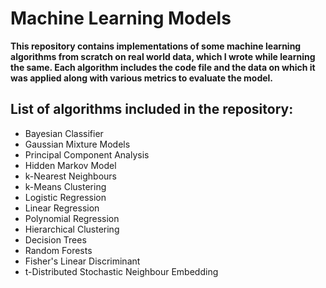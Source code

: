 # Machine Learning Models

**This repository contains implementations of some machine learning algorithms from scratch on real world data, which I wrote while learning the same. Each algorithm includes the code file and the data on which it was applied along with various metrics to evaluate the model.**

## List of algorithms included in the repository:

* Bayesian Classifier
* Gaussian Mixture Models
* Principal Component Analysis
* Hidden Markov Model
* k-Nearest Neighbours
* k-Means Clustering
* Logistic Regression
* Linear Regression
* Polynomial Regression
* Hierarchical Clustering
* Decision Trees
* Random Forests
* Fisher's Linear Discriminant
* t-Distributed Stochastic Neighbour Embedding